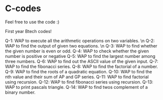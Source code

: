# C-codes

Feel free to use the code :)

First year Btech codes!

Q-1: WAP to execute all the arithmetic operations on two variables. \n
Q-2: WAP to find the output of given two equations. \n
Q-3: WAP to find whether the given number is even or odd.
Q-4: WAP to check whether the given number is positive or negative
Q-5: WAP to find the largest number among three numbers.
Q-6: WAP to find out the ASCII value of the given input.
Q-7: WAP to find the fibonacci series.
Q-8: WAP to find the factorial of a number. 
Q-9: WAP to find the roots of a quadratic equation.
Q-10: WAP to find the nth value and their sum of AP and GP series.
Q-11: WAP to find factorial using recursion.
Q-12: WAP to find fibonacci series using recursion.
Q-13: WAP to print pascals triangle.
Q-14: WAP to find twos complement of a binary number.
